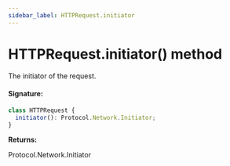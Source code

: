 ```yaml
---
sidebar_label: HTTPRequest.initiator
---
```


# HTTPRequest.initiator() method

The initiator of the request.

#### Signature:

```typescript
class HTTPRequest {
  initiator(): Protocol.Network.Initiator;
}
```

**Returns:**

Protocol.Network.Initiator
